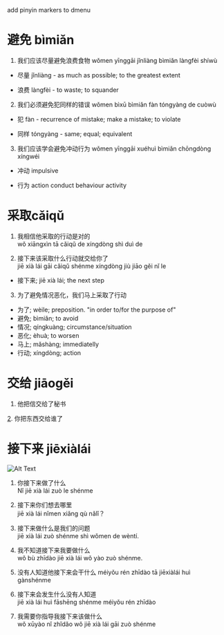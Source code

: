 add pinyin markers to dmenu
# 避免 bìmiǎn

1. 我们应该尽量避免浪费食物
wǒmen yīnggāi jǐnliàng bìmiǎn làngfèi shíwù

- 尽量 jǐnliàng - as much as possible; to the greatest extent

- 浪费 làngfèi - to waste; to squander

2. 我们必须避免犯同样的错误
wǒmen bìxū bìmiǎn fàn tóngyàng de cuòwù

- 犯 fàn - recurrence of mistake; make a mistake; to violate

- 同样 tóngyàng - same; equal; equivalent

3. 我们应该学会避免冲动行为
wǒmen yīnggāi xuéhuì bìmiǎn chōngdòng xíngwéi

- 冲动 impulsive

- 行为 action conduct behaviour activity
# 采取cǎiqǔ

1. 我相信他采取的行动是对的\
wǒ xiāngxìn tā cǎiqǔ de xíngdòng shì duì de

2. 接下来该采取什么行动就交给你了\
jiē xià lái gāi cǎiqǔ shénme xíngdòng jiù jiāo gěi nǐ le

- 接下来; jiē xià lái; the next step

3. 为了避免情况恶化，我们马上采取了行动

- 为了; wèile; preposition. "in order to/for the purpose of"
- 避免; bìmiǎn; to avoid
- 情况; qíngkuàng; circumstance/situation
- 恶化; èhuà; to worsen
- 马上; mǎshàng; immediatelly
- 行动; xíngdòng; action


<!--4. 太远去的脚从这里到酒店。 最好采取一辆出租车，
tài yuǎn qù de jiǎo cóng zhèlǐ dào jiǔdiàn. Zuì hǎo cǎiqǔ yī liàng chūzū chē-->

<!--中国的卫生当局正在采取措施来阻止冠状病毒的传播-->

# 交给 jiāogěi

1. 他把信交给了秘书

[2](2). 你把东西交给谁了

# 接下来 jiēxiàlái

![Alt Text](..str/接.gif)
1. 你接下来做了什么\
Nǐ jiē xià lái zuò le shénme

2. 接下来你们想去哪里\
jiē xià lái nǐmen xiǎng qù nǎlǐ？

3. 接下来做什么是我们的问题\
jiē xià lái zuò shénme shì wǒmen de wèntí.

4. 我不知道接下来我要做什么\
wǒ bù zhīdào jiē xià lái wǒ yào zuò shénme.

5. 没有人知道他接下来会干什么
 méiyǒu rén zhīdào tā jiēxiàlái huì gànshénme

6. 接下来会发生什么没有人知道\
jiē xià lái huì fāshēng shénme méiyǒu rén zhīdào

7. 我需要你指导我接下来该做什么\
wǒ xūyào nǐ zhǐdǎo wǒ jiē xià lái gāi zuò shénme
